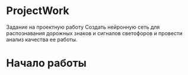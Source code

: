 # ProjectWork

Задание на проектную работу
Создать нейронную сеть для распознавания дорожных знаков и сигналов светофоров и провести анализ качества ее работы.

# Начало работы
